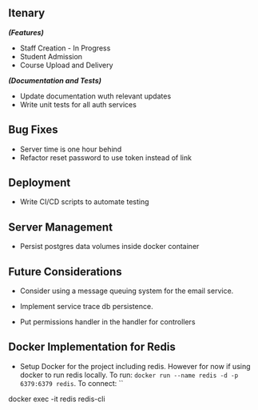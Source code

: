 ## Itenary

**_(Features)_**

- Staff Creation - In Progress
- Student Admission
- Course Upload and Delivery

**_(Documentation and Tests)_**

- Update documentation wuth relevant updates
- Write unit tests for all auth services

## Bug Fixes

- Server time is one hour behind
- Refactor reset password to use token instead of link

## Deployment

- Write CI/CD scripts to automate testing

## Server Management

- Persist postgres data volumes inside docker container

## Future Considerations

- Consider using a message queuing system for the email service.
- Implement service trace db persistence.

- Put permissions handler in the handler for controllers

## Docker Implementation for Redis

- Setup Docker for the project including redis. However for now if using docker to run redis locally. To run: `docker run --name redis -d -p 6379:6379 redis`. To connect: ``






docker exec -it redis redis-cli